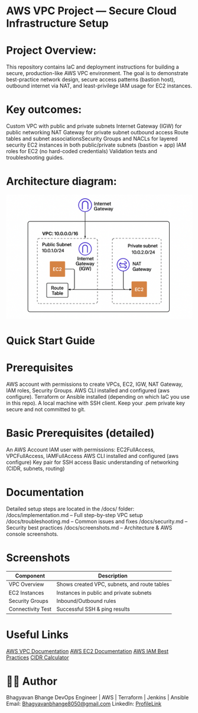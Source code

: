 #  AWS VPC Project — Secure Cloud Infrastructure Setup
# Project Overview:
This repository contains IaC and deployment instructions for building a secure, production-like AWS VPC environment. The goal is to demonstrate best-practice network design, secure access patterns (bastion host), outbound internet via NAT, and least-privilege IAM usage for EC2 instances.

# Key outcomes:
Custom VPC with public and private subnets
Internet Gateway (IGW) for public networking
NAT Gateway for private subnet outbound access
Route tables and subnet associationsSecurity Groups and NACLs for layered security
EC2 instances in both public/private
subnets (bastion + app)
IAM roles for EC2 (no hard-coded credentials)
Validation tests and troubleshooting guides.

# Architecture diagram:
![image alt](https://github.com/Bhagyavan8050/AWS-VPC-Prod/blob/55b9085bf37cc4c337c7a1d30618bd1022254c25/Architecture.png)


# Quick Start Guide
#  Prerequisites
AWS account with permissions to create VPCs, EC2, IGW, NAT Gateway, IAM roles, Security Groups.
AWS CLI installed and configured (aws configure).
Terraform or Ansible installed (depending on which IaC you use in this repo).
A local machine with SSH client. Keep your .pem private key secure and not committed to git.


# Basic Prerequisites (detailed)
An AWS Account
IAM user with permissions: EC2FullAccess, VPCFullAccess, IAMFullAccess
AWS CLI installed and configured (aws configure)
Key pair for SSH access
Basic understanding of networking (CIDR, subnets, routing)


# Documentation
Detailed setup steps are located in the /docs/ folder:
/docs/implementation.md – Full step-by-step VPC setup
/docs/troubleshooting.md – Common issues and fixes
/docs/security.md – Security best practices
/docs/screenshots.md – Architecture & AWS console screenshots.

# Screenshots
| Component         | Description                                  |
| ----------------- | -------------------------------------------- |
| VPC Overview      | Shows created VPC, subnets, and route tables |
| EC2 Instances     | Instances in public and private subnets      |
| Security Groups   | Inbound/Outbound rules                       |
| Connectivity Test | Successful SSH & ping results                |


# Useful Links
[AWS VPC Documentation](https://docs.aws.amazon.com/vpc/)
[AWS EC2 Documentation](https://docs.aws.amazon.com/ec2/)
[AWS IAM Best Practices](https://docs.aws.amazon.com/IAM/latest/UserGuide/best-practices.html)
[CIDR Calculator](https://www.ipaddressguide.com/cidr)


# 👨‍💻 Author
Bhagyavan Bhange
DevOps Engineer | AWS | Terraform | Jenkins | Ansible
Email: Bhagyavanbhange8050@gmail.com
LinkedIn: [ProfileLink](https://www.linkedin.com/in/bhagyavan-bhange-1196a0227/)

